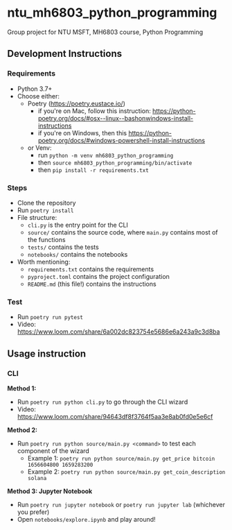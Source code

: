 # ntu_mh6803_python_programming
Group project for NTU MSFT, MH6803 course, Python Programming

## Development Instructions

### Requirements

* Python 3.7+
* Choose either:
    * Poetry (https://poetry.eustace.io/)
        * if you're on Mac, follow this instruction: https://python-poetry.org/docs/#osx--linux--bashonwindows-install-instructions
        * if you're on Windows, then this https://python-poetry.org/docs/#windows-powershell-install-instructions
    * or Venv:
        * run `python -m venv mh6803_python_programming`
        * then `source mh6803_python_programming/bin/activate`
        * then `pip install -r requirements.txt`

### Steps

* Clone the repository
* Run `poetry install`
* File structure:
    * `cli.py` is the entry point for the CLI
    * `source/` contains the source code, where `main.py` contains most of the functions
    * `tests/` contains the tests
    * `notebooks/` contains the notebooks
* Worth mentioning:
    * `requirements.txt` contains the requirements
    * `pyproject.toml` contains the project configuration
    * `README.md` (this file!) contains the instructions

### Test

* Run `poetry run pytest`
* Video: https://www.loom.com/share/6a002dc823754e5686e6a243a9c3d8ba

## Usage instruction

### CLI

**Method 1:**
* Run `poetry run python cli.py` to go through the CLI wizard
* Video: https://www.loom.com/share/94643df8f3764f5aa3e8ab0fd0e5e6cf

**Method 2:**
* Run `poetry run python source/main.py <command>` to test each component of the wizard 
    * Example 1: `poetry run python source/main.py get_price bitcoin 1656604800 1659283200`
    * Example 2: `poetry run python source/main.py get_coin_description solana`

**Method 3: Jupyter Notebook**
* Run `poetry run jupyter notebook` or `poetry run jupyter lab` (whichever you prefer)
* Open `notebooks/explore.ipynb` and play around!

